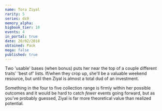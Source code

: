 ```yaml
---
name: Tora Ziyal
rarity: 5
series: ds9
memory_alpha:
bigbook_tier: 10
events: 4
in_portal: true
date: 20/02/2018
obtained: Pack
mega: false
published: true
---
```


Two 'usable' bases (when bonus) puts her near the top of a couple different traits' 'best of' lists. If/when they crop up, she'll be a valuable weekend resource, but until then Ziyal is almost a total dud of an investment.

Something in the four to five collection range is firmly within her possible outcomes and it would be hard to catch *fewer* events going forward, but as you’ve probably guessed, Ziyal is far more theoretical value than realized potential.
